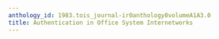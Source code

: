 ```yaml
---
anthology_id: 1983.tois_journal-ir0anthology0volumeA1A3.0
title: Authentication in Office System Internetworks
---
```

